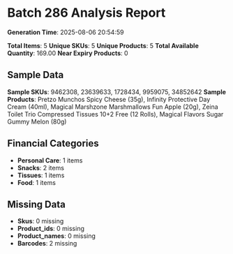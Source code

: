 # Batch 286 Analysis Report

**Generation Time**: 2025-08-06 20:54:59

**Total Items**: 5
**Unique SKUs**: 5
**Unique Products**: 5
**Total Available Quantity**: 169.00
**Near Expiry Products**: 0

## Sample Data
**Sample SKUs**: 9462308, 23639633, 1728434, 9959075, 34852642
**Sample Products**: Pretzo Munchos Spicy Cheese (35g), Infinity Protective Day Cream (40ml), Magical Marshzone Marshmallows Fun Apple (20g), Zeina Toilet Trio Compressed Tissues 10+2 Free (12 Rolls), Magical Flavors Sugar Gummy Melon (80g)

## Financial Categories
- **Personal Care**: 1 items
- **Snacks**: 2 items
- **Tissues**: 1 items
- **Food**: 1 items

## Missing Data
- **Skus**: 0 missing
- **Product_ids**: 0 missing
- **Product_names**: 0 missing
- **Barcodes**: 2 missing
